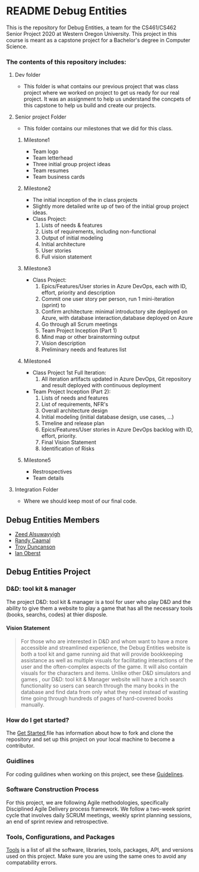 # README Debug Entities

This is the repository for Debug Entities, a team for the CS461/CS462 Senior Project 2020 at Western Oregon University. This project in this course is meant as a capstone project for a Bachelor's degree in Computer Science.

### The contents of this repository includes: ###


1. Dev folder
    * This folder is what contains our previous project that was class project where we worked on project to get us ready for our real project. It was an assignment to help us understand the concpets of this capstone to help us build and create our projects.

1. Senior project Folder
    * This folder contains our milestones that we did for this class.

    1. Milestone1
	    * Team logo 
		* Team letterhead 
		* Three initial group project ideas
		* Team resumes 
		* Team business cards
	2. Milestone2  
	    * The initial inception of the in class projects 
		* Slightly more detailed write up of two of the initial group project ideas.
		* Class Project:
            1.	Lists of needs & features
            2.	Lists of requirements, including non-functional
            3.	Output of initial modeling
            4.	Initial architecture
            5.	User stories
            6.	Full vision statement

	3. Milestone3
	    * Class Project:
            1.	Epics/Features/User stories in Azure DevOps, each with ID, effort, priority and description
            2.	Commit one user story per person, run 1 mini-iteration (sprint) to
            3.	Confirm architecture: minimal introductory site deployed on Azure, with database interaction,database deployed on Azure
            4.	Go through all Scrum meetings
            5.	Team Project Inception (Part 1)
            6.	Mind map or other brainstorming output
            7.	Vision description
            8.	Preliminary needs and features list
	4. Milestone4
	    * Class Project 1st Full Iteration:
            1.	All iteration artifacts updated in Azure DevOps, Git repository and result deployed with continuous deployment
        * Team Project Inception (Part 2):
            1.	Lists of needs and features
            2.	List of requirements, NFR's
            3.	Overall architecture design
            4.	Initial modeling (initial database design, use cases, ...) 
            5.	Timeline and release plan
            6.	Epics/Features/User stories in Azure DevOps backlog with ID, effort, priority.
            7.	Final Vision Statement
            8.	Identification of Risks
	5. Milestone5
		* Restrospectives
		* Team details


1. Integration Folder
    * Where we should keep most of our final code.


## Debug Entities Members ##

* [Zeed Alsuwayyigh](https://github.com/ZeedAlsuwayyigh)
* [Randy Caamal](https://github.com/rcaamal)
* [Troy Duncanson](https://github.com/Silmarwin)
* [Ian Oberst](https://github.com/rcaamal)

## Debug Entities Project ##

### D&D: tool kit & manager ###

The project D&D: tool kit & manager is a tool for user who play D&D and the ability to give them a website to play a game that has all the necessary tools  (books, searchs, codes) at thier disposle.

#### Vision Statement ####

> For those who are interested in D&D and whom want to have a more accessible and streamlined experience, the Debug Entities website is both a tool kit and game running aid that will provide bookkeeping assistance as well as multiple visuals for facilitating interactions of the user and the often-complex aspects of the game. It will also contain visuals for the characters and items. Unlike other D&D simulators and games , our D&D: tool kit & Manager website will have a rich search functionality so users can search through the many books in the database and find data from only what they need instead of wasting time going through hundreds of pages of hard-covered books manually.

### How do I get started? ###

The [Get Started ](GETSTARTED.md) file has information about how to fork and clone the repository and set up this project on your local machine to become a contributor.

### Guidlines ###

For coding guildines when working on this project, see these [Guidelines](Guidlines.md).

### Software Construction Process ###

For this project, we are following Agile methodologies, specifically Disciplined Agile Delivery process framework.
We follow a two-week sprint cycle that involves daily SCRUM meetings, weekly sprint planning sessions, an end of sprint review and retrospective.

### Tools, Configurations, and Packages ###

[Tools](tools.md) is a list of all the software, libraries, tools, packages, API, and versions used on this project. Make sure you are using the same ones to avoid any compatability errors.
